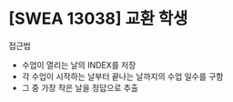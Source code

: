 # [SWEA 13038] 교환 학생

접근법

- 수업이 열리는 날의 INDEX를 저장
- 각 수업이 시작하는 날부터 끝나는 날까지의 수업 일수를 구함
- 그 중 가장 작은 날을 정답으로 추출
